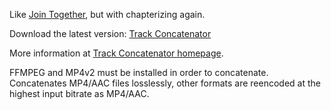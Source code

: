 Like [Join Together](http://dougscripts.com/itunes/itinfo/jointogether.php), but with chapterizing again.

Download the latest version: [Track Concatenator](https://www.davidschlachter.com/misc/tcatlatest)

More information at [Track Concatenator homepage](https://www.davidschlachter.com/misc/trackconcat).

FFMPEG and MP4v2 must be installed in order to concatenate. Concatenates MP4/AAC files losslessly, other formats are reencoded at the highest input bitrate as MP4/AAC.

